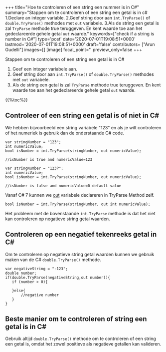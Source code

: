 +++
title="Hoe te controleren of een string een nummer is in C#"
summary="Stappen om te controleren of een string een getal is in c# 1.Declare an integer variable. 2.Geef string door aan `int.TryParse()` of `double.TryParse()` methodes met `out` variabele. 3.Als de string een getal is zal `TryParse` methode true teruggeven. En kent waarde toe aan het gedeclareerde gehele getal `out` waarde."
keywords=["check if a string is number in C#"]
type='post'
date='2020-07-01T19:08:51+0000'
lastmod='2020-07-01T19:08:51+0000'
draft='false'
contributors= ["Arun Gudelli"]
images=[]
[image]
focal_point=''
preview_only=false
+++

Stappen om te controleren of een string een getal is in C#

1. Geef een integer variabele aan.
2. Geef string door aan `int.TryParse()` of `double.TryParse()` methodes met `out` variabele.
3. Als de string een getal is zal `TryParse` methode true teruggeven. En kent waarde toe aan het gedeclareerde gehele getal `out` waarde.

{{%toc%}}

## Controleer of een string een getal is of niet in C# 

We hebben bijvoorbeeld een string variabele "123" en als je wilt controleren of het numeriek is gebruik dan de onderstaande C# code.

```
var stringNumber = "123";
int numericValue;
bool isNumber = int.TryParse(stringNumber, out numericValue);

//isNumber is true and numericValue=123

var stringNumber = "123P";
int numericValue;
bool isNumber = int.TryParse(stringNumber, out numericValue);

//isNumber is false and numericValue=0 default value

```

Vanaf C# 7 kunnen we [out](https://www.arungudelli.com/tutorial/c-sharp/difference-between-ref-and-out-parameters-in-c-sharp/) variabele declareren in TryParse Method zelf.

```
bool isNumber = int.TryParse(stringNumber, out int numericValue);

```

Het probleem met de bovenstaande `int.TryParse` methode is dat het niet kan controleren op negatieve string getal waarden.

## Controleren op een negatief tekenreeks getal in C# 

Om te controleren op negatieve string getal waarden kunnen we gebruik maken van de C# `double.TryParse()` methode.

```
var negativeString = "-123";
double number;
if(double.TryParse(negativeString,out number)){
   if (number > 0){

   }else{
       //negative number 
   }   
}
```

## Beste manier om te controleren of string een getal is in C# 

Gebruik altijd `double.TryParse()` methode om te controleren of een string een getal is, omdat het zowel positieve als negatieve getallen kan valideren.